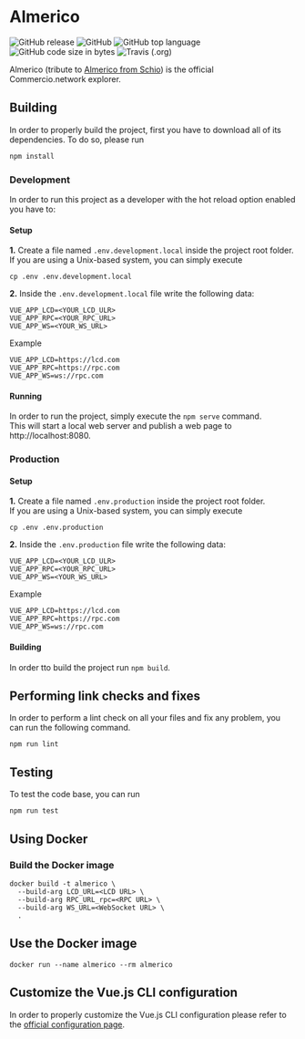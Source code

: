 # Almerico
![GitHub release](https://img.shields.io/github/release/commercionetwork/almerico.svg)
![GitHub](https://img.shields.io/github/license/commercionetwork/almerico.svg)
![GitHub top language](https://img.shields.io/github/languages/top/Commercionetwork/almerico.svg)
![GitHub code size in bytes](https://img.shields.io/github/languages/code-size/Commercionetwork/Almerico.svg)
![Travis (.org)](https://img.shields.io/travis/Commercionetwork/Almerico.svg)


Almerico (tribute to [Almerico from Schio](https://it.wikipedia.org/wiki/Almerico_da_Schio)) is the official \
Commercio.network explorer.


## Building
In order to properly build the project, first you have to download all of its dependencies. To do so, please run

```bash
npm install
``` 

### Development
In order to run this project as a developer with the hot reload option enabled you have to: 

#### Setup
**1.** Create a file named `.env.development.local` inside the project root folder.
If you are using a Unix-based system, you can simply execute
```shell
cp .env .env.development.local
``` 
 
**2.** Inside the `.env.development.local` file write the following data:
```
VUE_APP_LCD=<YOUR_LCD_ULR>
VUE_APP_RPC=<YOUR_RPC_URL>
VUE_APP_WS=<YOUR_WS_URL>
```
  
Example

```
VUE_APP_LCD=https://lcd.com
VUE_APP_RPC=https://rpc.com
VUE_APP_WS=ws://rpc.com
```

#### Running
In order to run the project, simply execute the `npm serve` command.  
This will start a local web server and publish a web page to http://localhost:8080. 

### Production
#### Setup
**1.** Create a file named `.env.production` inside the project root folder.  
If you are using a Unix-based system, you can simply execute
```shell
cp .env .env.production
``` 
 
**2.** Inside the `.env.production` file write the following data:
```
VUE_APP_LCD=<YOUR_LCD_ULR>
VUE_APP_RPC=<YOUR_RPC_URL>
VUE_APP_WS=<YOUR_WS_URL>
```
  
Example

```
VUE_APP_LCD=https://lcd.com
VUE_APP_RPC=https://rpc.com
VUE_APP_WS=ws://rpc.com
```

#### Building
In order tto build the project run `npm build`.

## Performing link checks and fixes 
In order to perform a lint check on all your files and fix any problem, you can run the following command.

```
npm run lint
```

## Testing
To test the code base, you can run
```
npm run test
```

## Using Docker
### Build the Docker image
```shell
docker build -t almerico \
  --build-arg LCD_URL=<LCD URL> \
  --build-arg RPC_URL_rpc=<RPC URL> \
  --build-arg WS_URL=<WebSocket URL> \
  .
```

## Use the Docker image
```shell
docker run --name almerico --rm almerico 
```

## Customize the Vue.js CLI configuration
In order to properly customize the Vue.js CLI configuration please refer to 
the [official configuration page](https://cli.vuejs.org/config/).
